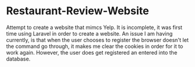 # Restaurant-Review-Website
Attempt to create a website that mimcs Yelp. It is incomplete, it was first time using Laravel in order to create a website. An issue I am having currently, is that when the user chooses to register the browser doesn't let the command go through, it makes me clear the cookies in order for it to work again. However, the user does get registered an entered into the database.

